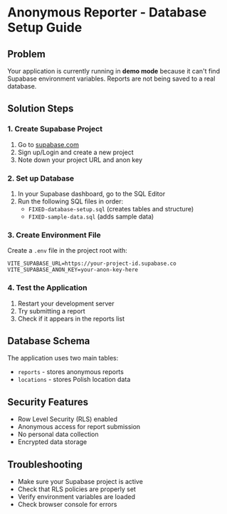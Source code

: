 # Anonymous Reporter - Database Setup Guide

## Problem
Your application is currently running in **demo mode** because it can't find Supabase environment variables. Reports are not being saved to a real database.

## Solution Steps

### 1. Create Supabase Project
1. Go to [supabase.com](https://supabase.com)
2. Sign up/Login and create a new project
3. Note down your project URL and anon key

### 2. Set up Database
1. In your Supabase dashboard, go to the SQL Editor
2. Run the following SQL files in order:
   - `FIXED-database-setup.sql` (creates tables and structure)
   - `FIXED-sample-data.sql` (adds sample data)

### 3. Create Environment File
Create a `.env` file in the project root with:

```env
VITE_SUPABASE_URL=https://your-project-id.supabase.co
VITE_SUPABASE_ANON_KEY=your-anon-key-here
```

### 4. Test the Application
1. Restart your development server
2. Try submitting a report
3. Check if it appears in the reports list

## Database Schema
The application uses two main tables:
- `reports` - stores anonymous reports
- `locations` - stores Polish location data

## Security Features
- Row Level Security (RLS) enabled
- Anonymous access for report submission
- No personal data collection
- Encrypted data storage

## Troubleshooting
- Make sure your Supabase project is active
- Check that RLS policies are properly set
- Verify environment variables are loaded
- Check browser console for errors
